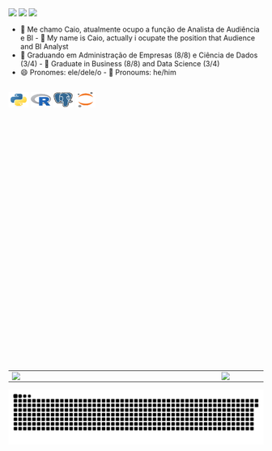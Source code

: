 

</div>
  <a align="rigt" href="https://instagram.com/caionosdados" target="_blank"><img src="https://img.shields.io/badge/-Instagram-%23E4405F?style=for-the-badge&logo=instagram&logoColor=white" target="_blank"></a>
  <a align="rigt"  href = "mailto:caionosdados@gmail.com"><img src="https://img.shields.io/badge/-Gmail-%23333?style=for-the-badge&logo=gmail&logoColor=white" target="_blank"></a>
  <a align="rigt"  href="https://www.linkedin.com/in/caioeserpa" target="_blank"><img src="https://img.shields.io/badge/-LinkedIn-%230077B5?style=for-the-badge&logo=linkedin&logoColor=white" target="_blank"></a> 
</div>
 


- 🎲 Me chamo Caio, atualmente ocupo a função de Analista de Audiência e BI  - 💬 My name is Caio, actually i ocupate the position that Audience and BI Analyst
- 📖 Graduando em Administração de Empresas (8/8) e Ciência de Dados (3/4)   - 💬 Graduate in Business (8/8) and Data Science (3/4) 
- 😄 Pronomes: ele/dele/o                                                    - 💬 Pronoums: he/him



  
</div>
<div style="display: inline_block"><br>
  <img align="center" alt="Caio-Python" height="30" width="40" src="https://raw.githubusercontent.com/devicons/devicon/master/icons/python/python-original.svg">
  <img align="center" alt="Caio-R" height="30" width="40" src="https://raw.githubusercontent.com/devicons/devicon/master/icons/r/r-original.svg">
  <img align="center" alt="Caio-postgresql" height="30" width="40" src="https://raw.githubusercontent.com/devicons/devicon/master/icons/postgresql/postgresql-original.svg">
  <img align="center" alt="Caio-jupyter" height="30" width="40" src="https://raw.githubusercontent.com/devicons/devicon/master/icons/jupyter/jupyter-original.svg">
<svg viewBox="0 0 128 128">
</div>
  
<center>
<table>
    <tr>
        <td><img width="400px" align="left" src="https://github-readme-stats.vercel.app/api/top-langs/?username=caioeserpa&hide=html&layout=compact&theme=midnight-purple&include_all_commits=true&count_private=true" /></td>
        <td><img width="495px" align="left" src="https://github-readme-stats.vercel.app/api?username=caioeserpa&theme=midnight-purple"/></td>
    </tr>   
</table>
</center> 
 
  ![Snake animation](https://github.com/caioeserpa/caioeserpa/blob/output/github-contribution-grid-snake.svg)

</div>



